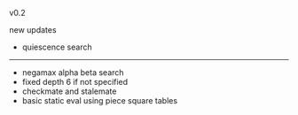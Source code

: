 v0.2

new updates
- quiescence search

------------------------------------------
- negamax alpha beta search
- fixed depth 6 if not specified
- checkmate and stalemate
- basic static eval using piece square tables
